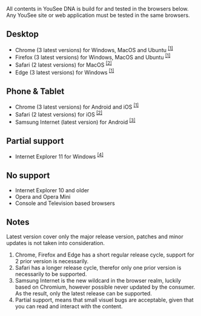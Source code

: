 All contents in YouSee DNA is build for and tested in the browsers below. Any YouSee site or web application must be tested in the same browsers.

## Desktop
- Chrome (3 latest versions) for Windows, MacOS and Ubuntu <sup>[[1]](#ref1)</sup>
- Firefox (3 latest versions) for Windows, MacOS and Ubuntu <sup>[[1]](#ref1)</sup>
- Safari (2 latest versions) for MacOS <sup>[[2]](#ref2)</sup>
- Edge (3 latest versions) for Windows <sup>[[1]](#ref1)</sup>


## Phone & Tablet
- Chrome (3 latest versions) for Android and iOS <sup>[[1]](#ref1)</sup>
- Safari (2 latest versions) for iOS <sup>[[2]](#ref2)</sup>
- Samsung Internet (latest version) for Android <sup>[[3]](#ref3)</sup>


## Partial support
- Internet Explorer 11 for Windows <sup>[[4]](#ref4)</sup>


## No support
- Internet Explorer 10 and older
- Opera and Opera Mini
- Console and Television based browsers


## Notes
Latest version cover only the major release version, patches and minor updates is not taken into consideration.

1. <a name="ref1"></a>Chrome, Firefox and Edge has a short regular release cycle, support for 2 prior version is necessarily.
2. <a name="ref2"></a>Safari has a longer release cycle, therefor only one prior version is necessarily to be supported.
3. <a name="ref3"></a>Samsung Internet is the new wildcard in the browser realm, luckily based on Chromium, however possible never updated by the consumer. As the result, only the latest release can be supported.
4. <a name="ref4"></a>Partial support, means that small visuel bugs are acceptable, given that you can read and interact with the content.
